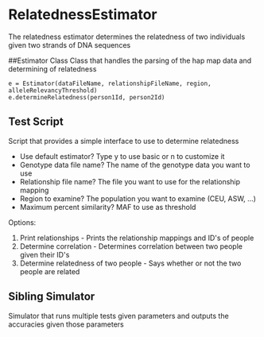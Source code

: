 # RelatednessEstimator
The relatedness estimator determines the relatedness of two individuals given two strands of DNA sequences

##Estimator Class
Class that handles the parsing of the hap map data and determining of relatedness

```
e = Estimator(dataFileName, relationshipFileName, region, alleleRelevancyThreshold)
e.determineRelatedness(person1Id, person2Id)
```

## Test Script
Script that provides a simple interface to use to determine relatedness
* Use default estimator? Type y to use basic or n to customize it
* Genotype data file name? The name of the genotype data you want to use
* Relationship file name? The file you want to use for the relationship mapping
* Region to examine? The population you want to examine (CEU, ASW, ...)
* Maximum percent similarity? MAF to use as threshold

Options:
1.  Print relationships - Prints the relationship mappings and ID's of people
2.  Determine correlation  - Determines correlation between two people given their ID's
3.  Determine relatedness of two people - Says whether or not the two people are related

## Sibling Simulator
Simulator that runs multiple tests given parameters and outputs the accuracies given those parameters
